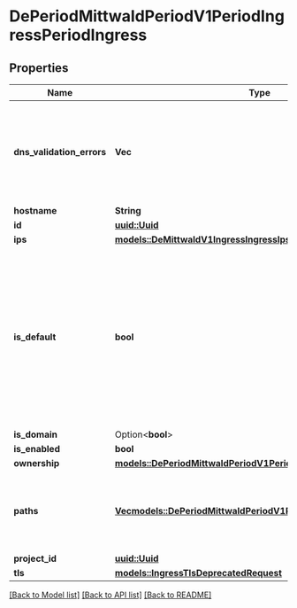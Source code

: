 # DePeriodMittwaldPeriodV1PeriodIngressPeriodIngress

## Properties

Name | Type | Description | Notes
------------ | ------------- | ------------- | -------------
**dns_validation_errors** | **Vec<String>** | A list of errors that occurred while validating the ingress's dns before requesting a certificate. | 
**hostname** | **String** |  | 
**id** | [**uuid::Uuid**](uuid::Uuid.md) |  | 
**ips** | [**models::DeMittwaldV1IngressIngressIps**](de_mittwald_v1_ingress_Ingress_ips.md) |  | 
**is_default** | **bool** | Whether this ingress is the default ingress or not. A default ingress is automatically created, it cannot be deleted. There can be only one default ingress per project. | 
**is_domain** | Option<**bool**> |  | [optional]
**is_enabled** | **bool** |  | 
**ownership** | [**models::DePeriodMittwaldPeriodV1PeriodIngressPeriodOwnership**](de.mittwald.v1.ingress.Ownership.md) |  | 
**paths** | [**Vec<models::DePeriodMittwaldPeriodV1PeriodIngressPeriodPath>**](de.mittwald.v1.ingress.Path.md) | A list of paths. The default path `/` is always present and cannot be removed. | 
**project_id** | [**uuid::Uuid**](uuid::Uuid.md) |  | 
**tls** | [**models::IngressTlsDeprecatedRequest**](ingress_tls_deprecated_request.md) |  | 

[[Back to Model list]](../README.md#documentation-for-models) [[Back to API list]](../README.md#documentation-for-api-endpoints) [[Back to README]](../README.md)


